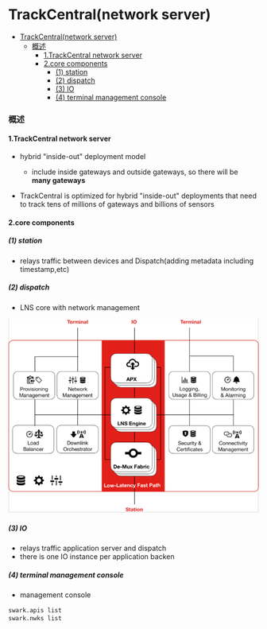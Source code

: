 # TrackCentral(network server)

<!-- @import "[TOC]" {cmd="toc" depthFrom=1 depthTo=6 orderedList=false} -->
<!-- code_chunk_output -->

- [TrackCentral(network server)](#trackcentralnetwork-server)
    - [概述](#概述)
      - [1.TrackCentral network server](#1trackcentral-network-server)
      - [2.core components](#2core-components)
        - [(1) station](#1-station)
        - [(2) dispatch](#2-dispatch)
        - [(3) IO](#3-io)
        - [(4) terminal management console](#4-terminal-management-console)

<!-- /code_chunk_output -->

### 概述

#### 1.TrackCentral network server
* hybrid "inside-out" deployment model
  * include inside gateways and outside gateways, so there will be **many gateways**

* TrackCentral is optimized for hybrid "inside-out" deployments that need to track tens of millions of gateways and billions of sensors

#### 2.core components

##### (1) station
* relays traffic between devices and Dispatch(adding metadata including timestamp,etc)

##### (2) dispatch
* LNS core with network management

![](./imgs/dispatch_01.png)


##### (3) IO
* relays traffic application server and dispatch
* there is one IO instance per application backen

##### (4) terminal management console
* management console

```shell
swark.apis list
swark.nwks list
```
